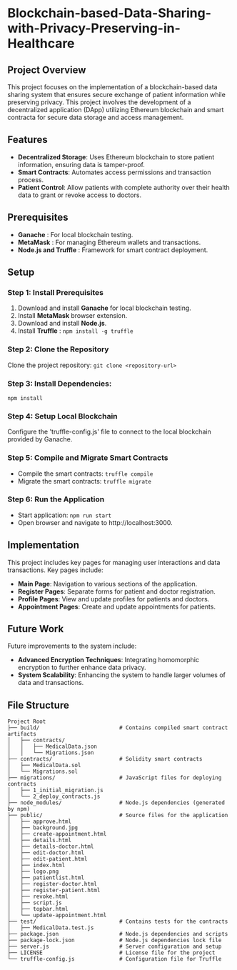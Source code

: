 # Blockchain-based-Data-Sharing-with-Privacy-Preserving-in-Healthcare

## Project Overview
This project focuses on the implementation of a blockchain-based data sharing system that ensures secure exchange of patient information while preserving privacy. This project involves the development of a decentralized application (DApp) utilizing Ethereum blockchain and smart contracta for secure data storage and access management.

## Features
- **Decentralized Storage**: Uses Ethereum blockchain to store patient information, ensuring data is tamper-proof.
- **Smart Contracts**: Automates access permissions and transaction process.
- **Patient Control**: Allow patients with complete authority over their health data to grant or revoke access to doctors.

## Prerequisites
- **Ganache** : For local blockchain testing.
- **MetaMask** : For managing Ethereum wallets and transactions.
- **Node.js and Truffle** : Framework for smart contract deployment.

## Setup

### Step 1: Install Prerequisites
1. Download and install **Ganache** for local blockchain testing.
2. Install **MetaMask** browser extension.
3. Download and install **Node.js**.
4. Install **Truffle** : `npm install -g truffle`

### Step 2: Clone the Repository
Clone the project repository:
`git clone <repository-url>`

### Step 3: Install Dependencies:
`npm install`

### Step 4: Setup Local Blockchain
Configure the 'truffle-config.js' file to connect to the local blockchain provided by Ganache.

### Step 5: Compile and Migrate Smart Contracts
- Compile the smart contracts:
`truffle compile`
- Migrate the smart contracts:
`truffle migrate`

### Step 6: Run the Application
- Start application: `npm run start`
- Open browser and navigate to http://localhost:3000.

## Implementation
This project includes key pages for managing user interactions and data transactions. Key pages include:
- **Main Page**: Navigation to various sections of the application.
- **Register Pages**: Separate forms for patient and doctor registration.
- **Profile Pages**: View and update profiles for patients and doctors.
- **Appointment Pages**: Create and update appointments for patients.

## Future Work
Future improvements to the system include:
- **Advanced Encryption Techniques**: Integrating homomorphic encryption to further enhance data privacy.
- **System Scalability**: Enhancing the system to handle larger volumes of data and transactions.

## File Structure
```plaintext
Project Root
├── build/                         # Contains compiled smart contract artifacts
│   ├── contracts/
│   │   ├── MedicalData.json
│   │   └── Migrations.json
├── contracts/                     # Solidity smart contracts
│   ├── MedicalData.sol
│   └── Migrations.sol
├── migrations/                    # JavaScript files for deploying contracts
│   ├── 1_initial_migration.js
│   └── 2_deploy_contracts.js
├── node_modules/                  # Node.js dependencies (generated by npm)
├── public/                        # Source files for the application
│   ├── approve.html
│   ├── background.jpg
│   ├── create-appointment.html
│   ├── details.html
│   ├── details-doctor.html
│   ├── edit-doctor.html
│   ├── edit-patient.html
│   ├── index.html
│   ├── logo.png
│   ├── patientlist.html
│   ├── register-doctor.html
│   ├── register-patient.html
│   ├── revoke.html
│   ├── script.js
│   ├── topbar.html
│   └── update-appointment.html
├── test/                          # Contains tests for the contracts
│   ├── MedicalData.test.js
├── package.json                   # Node.js dependencies and scripts
├── package-lock.json              # Node.js dependencies lock file
├── server.js                      # Server configuration and setup
├── LICENSE                        # License file for the project
└── truffle-config.js              # Configuration file for Truffle
